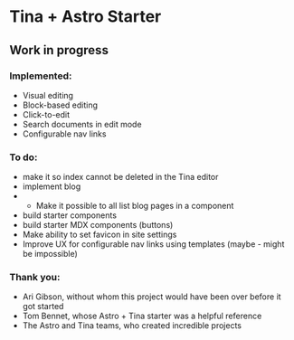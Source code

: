 # Tina + Astro Starter
## Work in progress

### Implemented:
- Visual editing
- Block-based editing
- Click-to-edit
- Search documents in edit mode
- Configurable nav links

### To do:
- make it so index cannot be deleted in the Tina editor
- implement blog
- - Make it possible to all list blog pages in a component
- build starter components
- build starter MDX components (buttons)
- Make ability to set favicon in site settings
- Improve UX for configurable nav links using templates (maybe - might be impossible)

### Thank you:
- Ari Gibson, without whom this project would have been over before it got started
- Tom Bennet, whose Astro + Tina starter was a helpful reference
- The Astro and Tina teams, who created incredible projects

